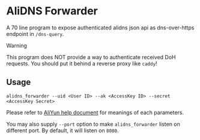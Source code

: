 # AliDNS Forwarder
A 70 line program to expose authenticated alidns json api as dns-over-https endpoint in `/dns-query`. 

> [!WARNING]  
> This program does NOT provide a way to authenticate received DoH requests. You should put it behind a reverse proxy like `caddy`!

## Usage
`alidns_forwarder --uid <User ID> --ak <AccessKey ID> --secret <AccessKey Secret>`

Please refer to [AliYun help document](https://help.aliyun.com/dns/json-api-for-doh) for meanings of each parameters.

You may also supply `--port` option to make `alidns_forwarder` listen on different port. By default, it will listen on `8080`.
